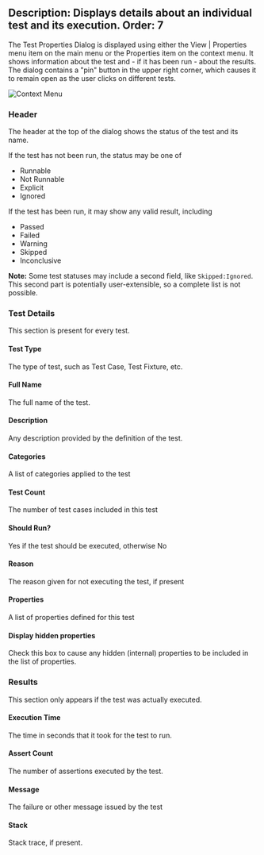 Description: Displays details about an individual test and its execution.
Order: 7
---
The Test Properties Dialog is displayed using either the View | Properties menu item on the main
menu or the Properties item on the context menu. It shows information about the test and - if it
has been run - about the results. The dialog contains a "pin" button in the upper right corner,
which causes it to remain open as the user clicks on different tests.

![Context Menu](/testcentric-gui/assets/img/testPropertiesDialog.png)

### Header
The header at the top of the dialog shows the status of the test and its name.

If the test has not been run, the status may be one of 
* Runnable
* Not Runnable
* Explicit
* Ignored

If the test has been run, it may show any valid result, including
* Passed
* Failed
* Warning
* Skipped
* Inconclusive

**Note:** Some test statuses may include a second field, like `Skipped:Ignored`. This second
part is potentially user-extensible, so a complete list is not possible.


### Test Details
This section is present for every test.

#### Test Type
The type of test, such as Test Case, Test Fixture, etc.

#### Full Name
The full name of the test.

#### Description
Any description provided by the definition of the test.

#### Categories
A list of categories applied to the test

#### Test Count
The number of test cases included in this test

#### Should Run?
Yes if the test should be executed, otherwise No

#### Reason
The reason given for not executing the test, if present

#### Properties
A list of properties defined for this test

#### Display hidden properties
Check this box to cause any hidden (internal) properties to be included in the list of properties.

### Results
This section only appears if the test was actually executed.

#### Execution Time
The time in seconds that it took for the test to run.

#### Assert Count
The number of assertions executed by the test.

#### Message
The failure or other message issued by the test

#### Stack
Stack trace, if present.
